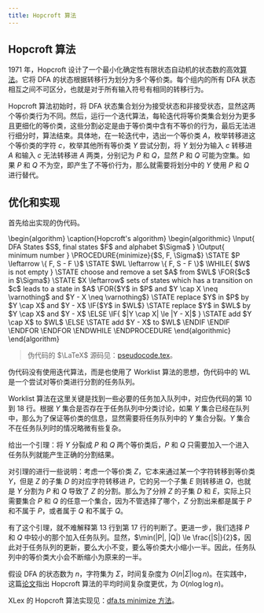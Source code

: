 ```yaml
---
title: Hopcroft 算法
---
```


## Hopcroft 算法

1971 年，Hopcroft 设计了一个最小化确定性有限状态自动机的状态数的高效[算法](http://i.stanford.edu/pub/cstr/reports/cs/tr/71/190/CS-TR-71-190.pdf)。它将 DFA 的状态根据转移行为划分为多个等价类。每个组内的所有 DFA 状态相互之间不可区分，也就是对于所有输入符号有相同的转移行为。

Hopcroft 算法初始时，将 DFA 状态集合划分为接受状态和非接受状态，显然这两个等价类行为不同。然后，运行一个迭代算法，每轮迭代将等价类集合划分为更多且更细化的等价类，这些分割必定是由于等价类中含有不等价的行为，最后无法进行细分时，算法结束。具体地，在一轮迭代中，选出一个等价类 $A$，枚举转移进这个等价类的字符 $c$，枚举其他所有等价类 $Y$ 尝试分割，将 $Y$ 划分为输入 $c$ 转移进 $A$ 和输入 $c$ 无法转移进 $A$ 两类，分别记为 $P$ 和 $Q$，显然 $P$ 和 $Q$ 可能为空集。如果 $P$ 和 $Q$ 不为空，即产生了不等价行为，那么就需要将划分中的 $Y$ 使用 $P$ 和 $Q$ 进行替代。

## 优化和实现

首先给出实现的伪代码。

<link rel="stylesheet" href="https://cdn.jsdelivr.net/npm/pseudocode@latest/build/pseudocode.min.css">
<pseudocode lineNumber lineNumberPunc=" ">
\begin{algorithm}
  \caption{Hopcroft's algorithm}
  \begin{algorithmic}
    \Input{ DFA States $S$, final states $F$ and alphabet $\Sigma$ }
    \Output{ minimum number }
    \PROCEDURE{minimize}{$S, F, \Sigma$}
      \STATE $P \leftarrow \{ F, S - F \}$
      \STATE $WL \leftarrow \{ F, S - F \}$
      \WHILE{ $W$ is not empty }
        \STATE choose and remove a set $A$ from $WL$
        \FOR{$c$ in $\Sigma$}
          \STATE $X \leftarrow$ sets of states which has a transition on $c$ leads to a state in $A$
          \FOR{$Y$ in $P$ and $Y \cap X \neq \varnothing$ and $Y - X \neq \varnothing$}
            \STATE replace $Y$ in $P$ by $Y \cap X$ and $Y - X$
            \IF{$Y$ in $WL$}
              \STATE replace $Y$ in $WL$ by $Y \cap X$ and $Y - X$
            \ELSE
              \IF{ $|Y \cap X| \le |Y - X|$ }
                \STATE add $Y \cap X$ to $WL$
              \ELSE
                \STATE add $Y - X$ to $WL$
              \ENDIF
            \ENDIF
          \ENDFOR
        \ENDFOR
      \ENDWHILE
    \ENDPROCEDURE
  \end{algorithmic}
\end{algorithm}
</pseudocode>

> 伪代码的 $\LaTeX$ 源码见：[pseudocode.tex](https://github.com/yjl9903/XLang/blob/master/docs/deep/pseudocode.tex)。

伪代码没有使用迭代算法，而是也使用了 Worklist 算法的思想，伪代码中的 WL 是一个尝试对等价类进行分割的任务队列。

Worklist 算法在这里关键是找到一些必要的任务加入队列中，对应伪代码的第 $10$ 到 $18$ 行。根据 $Y$ 集合是否存在于任务队列中分类讨论，如果 $Y$ 集合已经在队列中，那么为了保证等价类的信息，显然需要将任务队列中的 $Y$ 集合分裂。$Y$ 集合不在任务队列时的情况略微有些复杂。

给出一个引理：将 $Y$ 分裂成 $P$ 和 $Q$ 两个等价类后，$P$ 和 $Q$ 只需要加入一个进入任务队列就能产生正确的分割结果。

对引理的进行一些说明：考虑一个等价类 $Z$，它本来通过某一个字符转移到等价类 $Y$，但是 $Z$ 的子集 $D$ 的对应字符转移进 $P$，它的另一个子集 $E$ 则转移进 $Q$，也就是 $Y$ 分割为 $P$ 和 $Q$ 导致了 $Z$ 的分割。那么为了分辨 $Z$ 的子集 $D$ 和 $E$，实际上只需要集合 $P$ 和 $Q$ 的任意一个集合，因为不管选择了哪个，$Z$ 分割出来都是属于 $P$ 和不属于 $P$，或者属于 $Q$ 和不属于 $Q$。

有了这个引理，就不难解释第 $13$ 行到第 $17$ 行的判断了。更进一步，我们选择 $P$ 和 $Q$ 中较小的那个加入任务队列。显然，$\min(|P|, |Q|) \le \frac{|S|}{2}$，因此对于任务队列的更新，要么大小不变，要么等价类大小缩小一半。因此，任务队列中的等价类大小会不断缩小为原来的一半。

假设 DFA 的状态数为 $n$，字符集为 $\Sigma$，时间复杂度为 $O(n|\Sigma|\log n)$。在实践中，这篇[论文](https://arxiv.org/pdf/1010.5318.pdf)指出 Hopcroft 算法的平均时间复杂度更优，为 $O(n \log \log n)$。

XLex 的 Hopcroft 算法实现见：[dfa.ts minimize 方法](https://github.com/LonelyKuma/XLex/blob/master/src/reg/dfa.ts#L133)。
